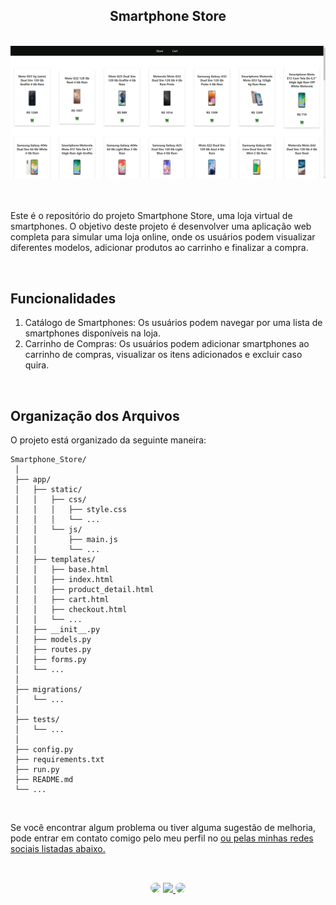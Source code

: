 <h2 align="center">Smartphone Store</h2>
</br>

<div align="center">
<img src="https://github.com/SidneyTeodoroJr/Smartphone_Store/blob/main/smartphone_store_capture.png" alt="Smartphone Store">
</div>
</br> 
</br>

<p>
Este é o repositório do projeto Smartphone Store, uma loja virtual de smartphones. O objetivo deste projeto é desenvolver uma aplicação web completa para simular uma loja online, onde os usuários podem visualizar diferentes modelos, adicionar produtos ao carrinho e finalizar a compra.
</p>
</br>

## Funcionalidades

1. Catálogo de Smartphones: Os usuários podem navegar por uma lista de smartphones disponíveis na loja.
2. Carrinho de Compras: Os usuários podem adicionar smartphones ao carrinho de compras, visualizar os itens adicionados e excluir caso quira.
</br>

## Organização dos Arquivos

<p>
 O projeto está organizado da seguinte maneira:
</p>

    
    Smartphone_Store/
     │
     ├── app/
     │   ├── static/
     │   │   ├── css/
     │   │   │   ├── style.css
     │   │   │   └── ...
     │   │   └── js/
     │   │       ├── main.js
     │   │       └── ...
     │   ├── templates/
     │   │   ├── base.html
     │   │   ├── index.html
     │   │   ├── product_detail.html
     │   │   ├── cart.html
     │   │   ├── checkout.html
     │   │   └── ...
     │   ├── __init__.py
     │   ├── models.py
     │   ├── routes.py
     │   ├── forms.py
     │   └── ...
     │
     ├── migrations/
     │   └── ...
     │ 
     ├── tests/
     │   └── ...
     │
     ├── config.py
     ├── requirements.txt
     ├── run.py
     ├── README.md
     └── ...


</br>
<p>
Se você encontrar algum problema ou tiver alguma sugestão de melhoria, pode entrar em contato comigo pelo meu perfil no <a href="https://github.com/SidneyTeodoroJr" target="_blank">ou pelas minhas redes sociais listadas abaixo.
</p>

##
</br>

<div align="center">
<a href="https://www.facebook.com/profile.php?id=100091086461235" target="_blank"><img src="https://img.shields.io/badge/-Facebook-%230077B5?style=for-the-badge&logo=facebook&logoColor=white" style="border-radius: 30px" target="_blank"></a>
<a href="https://www.instagram.com/sidneyteodoroaraujo" target="_blank"><img src="https://img.shields.io/badge/-Instagram-%23E4405F?style=for-the-badge&logo=instagram&logoColor=white"</a>
<a href="https://www.linkedin.com/in/sidney-teodoro-4a4a8119b?lipi=urn%3Ali%3Apage%3Ad_flagship3_profile_view_base_contact_details%3B%2FevuTOiSSJS2hWGCZgtZiQ%3D%3D" target="_blank"><img src="https://img.shields.io/badge/-LinkedIn-%230077B5?style=for-the-badge&logo=linkedin&logoColor=white" style="border-radius: 30px" target="_blank"></a>
</div>

